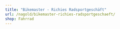 ```yaml
---
title: "Bikemaster - Richies Radsportgeschäft"
url: /nagold/bikemaster-richies-radsportgeschaeft/
shop: Fahrrad
---
```

